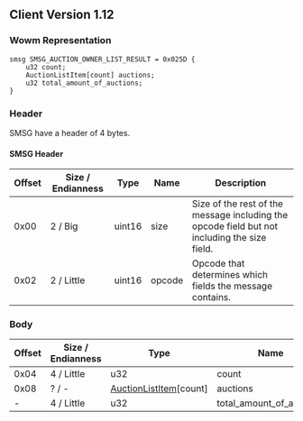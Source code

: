 ## Client Version 1.12

### Wowm Representation
```rust,ignore
smsg SMSG_AUCTION_OWNER_LIST_RESULT = 0x025D {
    u32 count;
    AuctionListItem[count] auctions;
    u32 total_amount_of_auctions;
}
```
### Header
SMSG have a header of 4 bytes.

#### SMSG Header
| Offset | Size / Endianness | Type   | Name   | Description |
| ------ | ----------------- | ------ | ------ | ----------- |
| 0x00   | 2 / Big           | uint16 | size   | Size of the rest of the message including the opcode field but not including the size field.|
| 0x02   | 2 / Little        | uint16 | opcode | Opcode that determines which fields the message contains.|
### Body
| Offset | Size / Endianness | Type | Name | Description |
| ------ | ----------------- | ---- | ---- | ----------- |
| 0x04 | 4 / Little | u32 | count |  |
| 0x08 | ? / - | [AuctionListItem](auctionlistitem.md)[count] | auctions |  |
| - | 4 / Little | u32 | total_amount_of_auctions |  |
